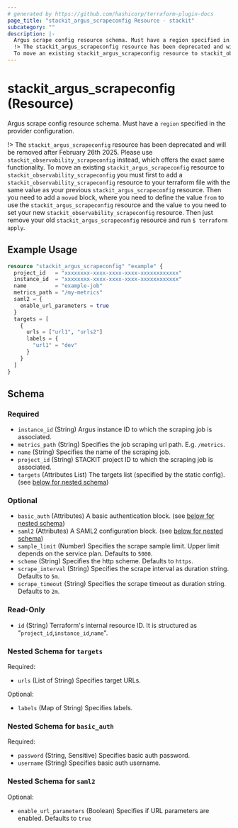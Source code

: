 ```yaml
---
# generated by https://github.com/hashicorp/terraform-plugin-docs
page_title: "stackit_argus_scrapeconfig Resource - stackit"
subcategory: ""
description: |-
  Argus scrape config resource schema. Must have a region specified in the provider configuration.
  !> The stackit_argus_scrapeconfig resource has been deprecated and will be removed after February 26th 2025. Please use stackit_observability_scrapeconfig instead, which offers the exact same functionality.
  To move an existing stackit_argus_scrapeconfig resource to stackit_observability_scrapeconfig you must first to add a stackit_observability_scrapeconfig resource to your terraform file with the same value as your previous stackit_argus_scrapeconfig resource. Then you need to add a moved block, where you need to define the value from to use the stackit_argus_scrapeconfig resource and the value to you need to set your new stackit_observability_scrapeconfig resource. Then just remove your old stackit_argus_scrapeconfig resource and run $ terraform apply.
---
```


# stackit_argus_scrapeconfig (Resource)

Argus scrape config resource schema. Must have a `region` specified in the provider configuration.

!> The `stackit_argus_scrapeconfig` resource has been deprecated and will be removed after February 26th 2025. Please use `stackit_observability_scrapeconfig` instead, which offers the exact same functionality.
To move an existing `stackit_argus_scrapeconfig` resource to `stackit_observability_scrapeconfig` you must first to add a `stackit_observability_scrapeconfig` resource to your terraform file with the same value as your previous `stackit_argus_scrapeconfig` resource. Then you need to add a `moved` block, where you need to define the value `from` to use the `stackit_argus_scrapeconfig` resource and the value `to` you need to set your new `stackit_observability_scrapeconfig` resource. Then just remove your old `stackit_argus_scrapeconfig` resource and run `$ terraform apply`.

## Example Usage

```terraform
resource "stackit_argus_scrapeconfig" "example" {
  project_id   = "xxxxxxxx-xxxx-xxxx-xxxx-xxxxxxxxxxxx"
  instance_id  = "xxxxxxxx-xxxx-xxxx-xxxx-xxxxxxxxxxxx"
  name         = "example-job"
  metrics_path = "/my-metrics"
  saml2 = {
    enable_url_parameters = true
  }
  targets = [
    {
      urls = ["url1", "urls2"]
      labels = {
        "url1" = "dev"
      }
    }
  ]
}
```

<!-- schema generated by tfplugindocs -->
## Schema

### Required

- `instance_id` (String) Argus instance ID to which the scraping job is associated.
- `metrics_path` (String) Specifies the job scraping url path. E.g. `/metrics`.
- `name` (String) Specifies the name of the scraping job.
- `project_id` (String) STACKIT project ID to which the scraping job is associated.
- `targets` (Attributes List) The targets list (specified by the static config). (see [below for nested schema](#nestedatt--targets))

### Optional

- `basic_auth` (Attributes) A basic authentication block. (see [below for nested schema](#nestedatt--basic_auth))
- `saml2` (Attributes) A SAML2 configuration block. (see [below for nested schema](#nestedatt--saml2))
- `sample_limit` (Number) Specifies the scrape sample limit. Upper limit depends on the service plan. Defaults to `5000`.
- `scheme` (String) Specifies the http scheme. Defaults to `https`.
- `scrape_interval` (String) Specifies the scrape interval as duration string. Defaults to `5m`.
- `scrape_timeout` (String) Specifies the scrape timeout as duration string. Defaults to `2m`.

### Read-Only

- `id` (String) Terraform's internal resource ID. It is structured as "`project_id`,`instance_id`,`name`".

<a id="nestedatt--targets"></a>
### Nested Schema for `targets`

Required:

- `urls` (List of String) Specifies target URLs.

Optional:

- `labels` (Map of String) Specifies labels.


<a id="nestedatt--basic_auth"></a>
### Nested Schema for `basic_auth`

Required:

- `password` (String, Sensitive) Specifies basic auth password.
- `username` (String) Specifies basic auth username.


<a id="nestedatt--saml2"></a>
### Nested Schema for `saml2`

Optional:

- `enable_url_parameters` (Boolean) Specifies if URL parameters are enabled. Defaults to `true`
